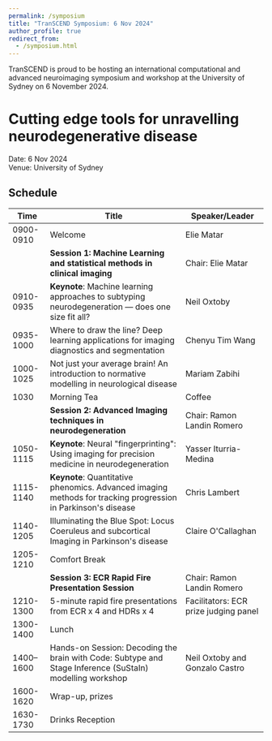```yaml
---
permalink: /symposium
title: "TranSCEND Symposium: 6 Nov 2024"
author_profile: true
redirect_from: 
  - /symposium.html
---
```


TranSCEND is proud to be hosting an international computational and advanced neuroimaging symposium and workshop at the University of Sydney on 6 November 2024.

# Cutting edge tools for unravelling neurodegenerative disease

Date: 6 Nov 2024 <br/>
Venue: University of Sydney

## Schedule

| Time  | Title   | Speaker/Leader |
| ----- | ------- | ----------- |
| 0900-0910  | Welcome | Elie Matar  | 
|       | **Session 1: Machine Learning and statistical methods in clinical imaging** | Chair: Elie Matar |
| 0910-0935  | **Keynote**: Machine learning approaches to subtyping neurodegeneration — does one size fit all? | Neil Oxtoby     |
| 0935-1000  | Where to draw the line? Deep learning applications for imaging diagnostics and segmentation      | Chenyu Tim Wang |
| 1000-1025  | Not just your average brain! An introduction to normative modelling in neurological disease      | Mariam Zabihi   |
| 1030  | Morning Tea     | Coffee |
|       | **Session 2: Advanced Imaging techniques in neurodegeneration** | Chair: Ramon Landin Romero |
| 1050-1115  | **Keynote**: Neural "fingerprinting": Using imaging for precision medicine in neurodegeneration | Yasser Iturria-Medina |
| 1115-1140  | **Keynote**: Quantitative phenomics. Advanced imaging methods for tracking progression in Parkinson's disease | Chris Lambert |
| 1140-1205  | Illuminating the Blue Spot: Locus Coeruleus and subcortical Imaging in Parkinson's disease     | Claire O'Callaghan |
| 1205-1210  | Comfort Break     |  |
|       | **Session 3: ECR Rapid Fire Presentation Session** | Chair: Ramon Landin Romero |
| 1210-1300  | 5-minute rapid fire presentations from ECR x 4 and HDRs x 4    | Facilitators: ECR prize judging panel |
| 1300-1400  | Lunch |  |
| 1400–1600  | Hands-on Session: Decoding the brain with Code: Subtype and Stage Inference (SuStaIn) modelling workshop | Neil Oxtoby and Gonzalo Castro |
| 1600-1620  | Wrap-up, prizes  | |
| 1630-1730  | Drinks Reception | |

